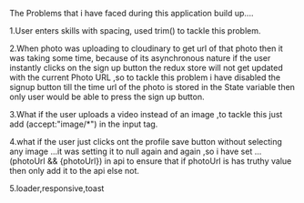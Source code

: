 
The Problems that i have faced during this application build up....

1.User enters skills with spacing, used trim() to tackle this problem.

2.When photo was uploading to cloudinary to get url of that photo then it was taking some time, because of its asynchronous nature if 
the user instantly clicks on the sign up button the redux store will not get updated with the current Photo URL 
,so to tackle this problem i have disabled the signup button till the time url of the photo is stored in 
the State variable then only user would be able to press the sign up button.

3.What if the user uploads a video instead of an image ,to tackle this just add (accept:"image/*") in the input tag.


4.what if the user just clicks ont the profile save button without selecting any image ...it was setting it to null again and again ,so i have set ...(photoUrl && {photoUrl}) in api to ensure that if photoUrl is has truthy value then only add it to the api else not.



5.loader,responsive,toast


